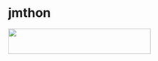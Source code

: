 # jmthon

<p align="left"><a href="https://heroku.com/deploy?template=https://github.com/eeez8/musi"> <img src="https://img.shields.io/badge/Deploy%20To%20Heroku-purple?style=for-the-badge&logo=heroku" width="320" height="58.45"/></a></p>

